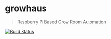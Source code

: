# growhaus

> Raspberry Pi Based Grow Room Automation

[![Build Status](https://ci.caseywebb.xyz/api/badges/caseyWebb/growhaus/status.svg)](https://ci.caseywebb.xyz/caseyWebb/growhaus)
